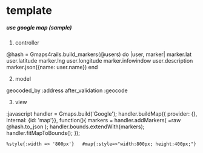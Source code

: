 template
========

##### use google map (sample) #####

1. controller

  @hash = Gmaps4rails.build_markers(@users) do |user, marker|
    marker.lat user.latitude
    marker.lng user.longitude
    marker.infowindow user.description
    marker.json({name: user.name})
  end
  
2. model

  geocoded_by :address
  after_validation :geocode
  
3. view

:javascript
  handler = Gmaps.build('Google');
  handler.buildMap({ provider: {}, internal: {id: 'map'}}, function(){
    markers = handler.addMarkers(
      =raw @hash.to_json
    );
    handler.bounds.extendWith(markers);
    handler.fitMapToBounds();
  });

`%style{:width => '800px'}  
  #map{:style=>"width:800px; height:400px;"}`
